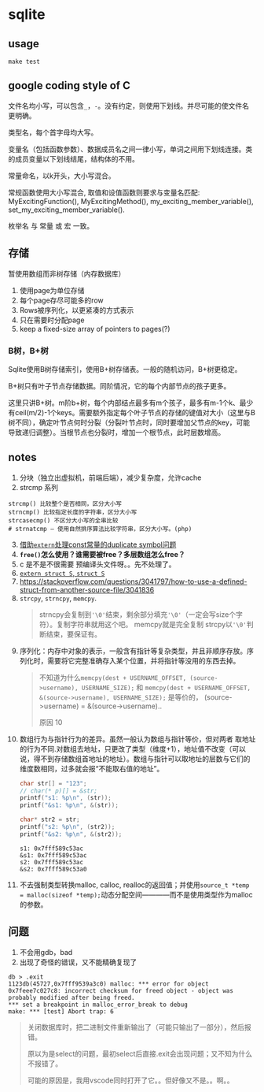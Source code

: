 # sqlite

## usage

```
make test
```

## google coding style of C

文件名均小写，可以包含`_`，`-`。没有约定，则使用下划线。并尽可能的使文件名更明确。

类型名，每个首字母均大写。

变量名（包括函数参数）、数据成员名之间一律小写，单词之间用下划线连接。类的成员变量以下划线结尾，结构体的不用。

常量命名，以k开头，大小写混合。

常规函数使用大小写混合, 取值和设值函数则要求与变量名匹配: MyExcitingFunction(), MyExcitingMethod(), my_exciting_member_variable(), set_my_exciting_member_variable(). 

枚举名 与 常量 或 宏 一致。

## 存储

暂使用数组而非树存储（内存数据库）

1. 使用page为单位存储
2. 每个page存尽可能多的row
3. Rows被序列化，以更紧凑的方式表示
4. 只在需要时分配page
5. keep a fixed-size array of pointers to pages(?)

### B树，B+树

Sqlite使用B树存储索引，使用B+树存储表。一般的随机访问，B+树更稳定。

B+树只有叶子节点存储数据。同阶情况，它的每个内部节点的孩子更多。

这里只讲B+树。m阶b+树，每个内部结点最多有m个孩子，最多有m-1个k、最少有ceil(m/2)-1个keys。需要额外指定每个叶子节点的存储的键值对大小（这里与B树不同），确定叶节点何时分裂（分裂叶节点时，同时要增加父节点的key，可能导致递归调整）。当根节点也分裂时，增加一个根节点，此时层数增高。

## notes

1. 分块（独立出虚拟机，前端后端），减少复杂度，允许cache
2. strcmp 系列
```
strcmp() 比较整个是否相同，区分大小写
strncmp() 比较指定长度的字符串，区分大小写
strcasecmp() 不区分大小写的全串比较
# strnatcmp — 使用自然排序算法比较字符串，区分大小写。(php)
```
3. [借助`extern`处理const常量的duplicate symbol问题](https://blog.csdn.net/Angel69Devil/article/details/76557066)
4. **`free()`怎么使用？谁需要被free？多层数组怎么free？**
5. c 是不是不很需要 预编译头文件呀。。先不处理了。
6. [`extern struct S`, `struct S`](https://stackoverflow.com/questions/50557424/extern-struct-forward-declaration)
7. https://stackoverflow.com/questions/3041797/how-to-use-a-defined-struct-from-another-source-file/3041836
8. `strcpy`, `strncpy`, `memcpy`.
   > strncpy会复制到`'\0'`结束，剩余部分填充`'\0'`（一定会写size个字符）。复制字符串就用这个吧。
   > memcpy就是完全复制
   > strcpy以`'\0'`判断结束，要保证有。
9. 序列化：内存中对象的表示，一般含有指针等复杂类型，并且非顺序存放。序列化时，需要将它完整准确存入某个位置，并将指针等没用的东西去掉。
   > 不知道为什么`memcpy(dest + USERNAME_OFFSET, (source->username), USERNAME_SIZE);`  和 `memcpy(dest + USERNAME_OFFSET, &(source->username), USERNAME_SIZE);` 是等价的， (source->username) = &(source->username)..
   > 
   > 原因 10 
10. 数组行为与指针行为的差异。虽然一般认为数组与指针等价，但对两者 取地址 的行为不同.对数组去地址，只更改了类型（维度+1），地址值不改变（可以说，得不到存储数组首地址的地址）。数组与指针可以取地址的层数与它们的维度数相同，过多就会报“不能取右值的地址”。
    ```c
    char str[] = "123";
    // char(* p)[] = &str;
    printf("s1: %p\n", (str));
    printf("&s1: %p\n", &(str));

    char* str2 = str;
    printf("s2: %p\n", (str2));
    printf("&s2: %p\n", &(str2));
    ```
    ```
    s1: 0x7fff589c53ac
    &s1: 0x7fff589c53ac
    s2: 0x7fff589c53ac
    &s2: 0x7fff589c53a0
    ```
11. 不去强制类型转换malloc, calloc, realloc的返回值；并使用`source_t *temp = malloc(sizeof *temp);`动态分配空间————而不是使用类型作为malloc的参数。

## 问题

1. 不会用gdb，bad
2. 出现了奇怪的错误，又不能精确复现了

```
db > .exit
1123db(45727,0x7fff9539a3c0) malloc: *** error for object 0x7feee7c027c8: incorrect checksum for freed object - object was probably modified after being freed.
*** set a breakpoint in malloc_error_break to debug
make: *** [test] Abort trap: 6
```

> 关闭数据库时，把二进制文件重新输出了（可能只输出了一部分），然后报错。
> 
> 原以为是select的问题，最初select后直接.exit会出现问题；又不知为什么不报错了。
> 
> 可能的原因是，我用vscode同时打开了它。。但好像又不是。。啊。。